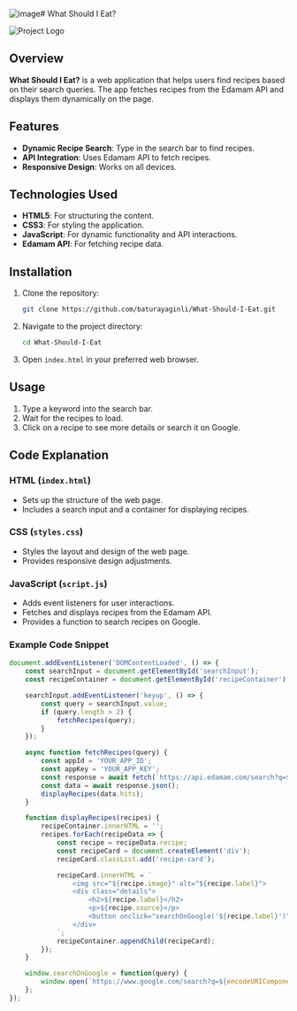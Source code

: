 ![image](https://github.com/user-attachments/assets/ffb34c09-9941-411d-953e-227c8e3d99a3)# What Should I Eat?

![Project Logo](link-to-your-logo.png)

## Overview

**What Should I Eat?** is a web application that helps users find recipes based on their search queries. The app fetches recipes from the Edamam API and displays them dynamically on the page.

## Features

- **Dynamic Recipe Search**: Type in the search bar to find recipes.
- **API Integration**: Uses Edamam API to fetch recipes.
- **Responsive Design**: Works on all devices.

## Technologies Used

- **HTML5**: For structuring the content.
- **CSS3**: For styling the application.
- **JavaScript**: For dynamic functionality and API interactions.
- **Edamam API**: For fetching recipe data.

## Installation

1. Clone the repository:
    ```bash
    git clone https://github.com/baturayaginli/What-Should-I-Eat.git
    ```
2. Navigate to the project directory:
    ```bash
    cd What-Should-I-Eat
    ```
3. Open `index.html` in your preferred web browser.

## Usage

1. Type a keyword into the search bar.
2. Wait for the recipes to load.
3. Click on a recipe to see more details or search it on Google.

## Code Explanation

### HTML (`index.html`)
- Sets up the structure of the web page.
- Includes a search input and a container for displaying recipes.

### CSS (`styles.css`)
- Styles the layout and design of the web page.
- Provides responsive design adjustments.

### JavaScript (`script.js`)
- Adds event listeners for user interactions.
- Fetches and displays recipes from the Edamam API.
- Provides a function to search recipes on Google.

### Example Code Snippet

```javascript
document.addEventListener('DOMContentLoaded', () => {
    const searchInput = document.getElementById('searchInput');
    const recipeContainer = document.getElementById('recipeContainer');

    searchInput.addEventListener('keyup', () => {
        const query = searchInput.value;
        if (query.length > 2) {
            fetchRecipes(query);
        }
    });

    async function fetchRecipes(query) {
        const appId = 'YOUR_APP_ID';
        const appKey = 'YOUR_APP_KEY';
        const response = await fetch(`https://api.edamam.com/search?q=${query}&app_id=${appId}&app_key=${appKey}`);
        const data = await response.json();
        displayRecipes(data.hits);
    }

    function displayRecipes(recipes) {
        recipeContainer.innerHTML = '';
        recipes.forEach(recipeData => {
            const recipe = recipeData.recipe;
            const recipeCard = document.createElement('div');
            recipeCard.classList.add('recipe-card');

            recipeCard.innerHTML = `
                <img src="${recipe.image}" alt="${recipe.label}">
                <div class="details">
                    <h2>${recipe.label}</h2>
                    <p>${recipe.source}</p>
                    <button onclick="searchOnGoogle('${recipe.label}')">Search this on Google</button>
                </div>
            `;
            recipeContainer.appendChild(recipeCard);
        });
    }

    window.searchOnGoogle = function(query) {
        window.open(`https://www.google.com/search?q=${encodeURIComponent(query)} recipe`, '_blank');
    };
});
